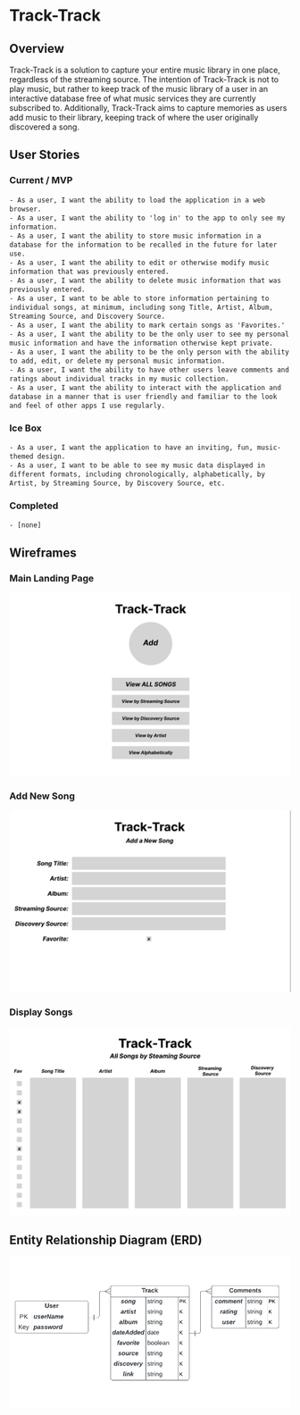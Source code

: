 # Track-Track

## Overview

Track-Track is a solution to capture your entire music library in one place, regardless of the streaming source. The intention of Track-Track is not to play music, but rather to keep track of the music library of a user in an interactive database free of what music services they are currently subscribed to. Additionally, Track-Track aims to capture memories as users add music to their library, keeping track of where the user originally discovered a song.

## User Stories

### Current / MVP
    - As a user, I want the ability to load the application in a web browser.
    - As a user, I want the ability to 'log in' to the app to only see my information.
    - As a user, I want the ability to store music information in a database for the information to be recalled in the future for later use.
    - As a user, I want the ability to edit or otherwise modify music information that was previously entered.
    - As a user, I want the ability to delete music information that was previously entered.
    - As a user, I want to be able to store information pertaining to individual songs, at minimum, including song Title, Artist, Album, Streaming Source, and Discovery Source.
    - As a user, I want the ability to mark certain songs as 'Favorites.'
    - As a user, I want the ability to be the only user to see my personal music information and have the information otherwise kept private.
    - As a user, I want the ability to be the only person with the ability to add, edit, or delete my personal music information.
    - As a user, I want the ability to have other users leave comments and ratings about individual tracks in my music collection.
    - As a user, I want the ability to interact with the application and database in a manner that is user friendly and familiar to the look and feel of other apps I use regularly.

### Ice Box
    - As a user, I want the application to have an inviting, fun, music-themed design.
    - As a user, I want to be able to see my music data displayed in different formats, including chronologically, alphabetically, by Artist, by Streaming Source, by Discovery Source, etc.

### Completed
    - [none]


## Wireframes

### Main Landing Page
![landing_page](./public/images/wireframes/landing_page.png)

### Add New Song
![add_new](./public/images/wireframes/add_new.png)

### Display Songs
![display_page](./public/images/wireframes/display_page.png)

## Entity Relationship Diagram (ERD)
![erd](./public/images/wireframes/erd.png)